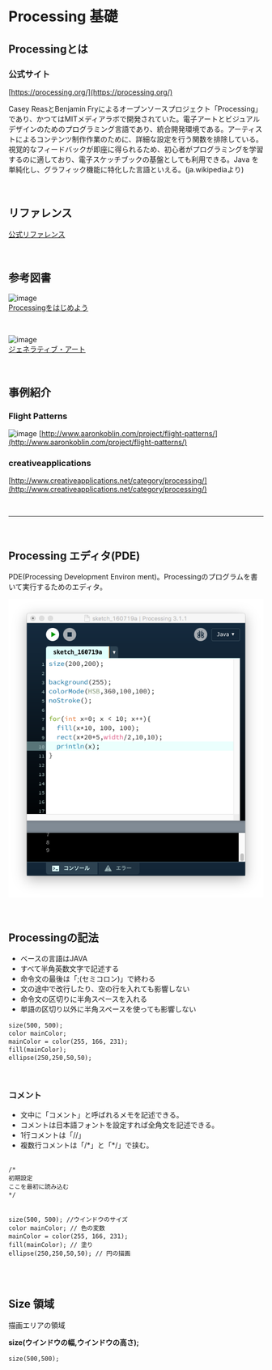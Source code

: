 # Processing 基礎


## Processingとは

### 公式サイト
[https://processing.org/](https://processing.org/)

Casey ReasとBenjamin Fryによるオープンソースプロジェクト「Processing」であり、かつてはMITメディアラボで開発されていた。電子アートとビジュアルデザインのためのプログラミング言語であり、統合開発環境である。アーティストによるコンテンツ制作作業のために、詳細な設定を行う関数を排除している。 視覚的なフィードバックが即座に得られるため、初心者がプログラミングを学習するのに適しており、電子スケッチブックの基盤としても利用できる。Java を単純化し、グラフィック機能に特化した言語といえる。(ja.wikipediaより)

&nbsp;


## リファレンス

[公式リファレンス](https://processing.org/reference/)

&nbsp;

## 参考図書


![image](https://images-na.ssl-images-amazon.com/images/I/51PR950OGnL._SX350_BO1,204,203,200_.jpg)  
[Processingをはじめよう](https://www.oreilly.co.jp/books/9784873115153/)

&nbsp;

![image](https://images-na.ssl-images-amazon.com/images/I/41Eq81vSVPL._SX412_BO1,204,203,200_.jpg)  
[ジェネラティブ・アート](http://www.bnn.co.jp/books/7199/)


&nbsp;

## 事例紹介

### Flight Patterns

![image](http://www.aaronkoblin.com/wp-content/uploads/2015/08/hero-image3.jpg)
[http://www.aaronkoblin.com/project/flight-patterns/](http://www.aaronkoblin.com/project/flight-patterns/)


### creativeapplications 
[http://www.creativeapplications.net/category/processing/](http://www.creativeapplications.net/category/processing/)



&nbsp;

---
&nbsp;

## Processing エディタ(PDE)

PDE(Processing Development Environ ment)。Processingのプログラムを書いて実行するためのエディタ。

![image](img/PDE.png)




&nbsp;

## Processingの記法


* ベースの言語はJAVA
* すべて半角英数文字で記述する
* 命令文の最後は「;(セミコロン)」で終わる
* 文の途中で改行したり、空の行を入れても影響しない
* 命令文の区切りに半角スペースを入れる
* 単語の区切り以外に半角スペースを使っても影響しない

```
size(500, 500);
color mainColor;
mainColor = color(255, 166, 231);￼
fill(mainColor);
ellipse(250,250,50,50);

```

&nbsp;

### コメント

* 文中に「コメント」と呼ばれるメモを記述できる。
* コメントは日本語フォントを設定すれば全角文を記述できる。
* 1行コメントは「//」
* 複数行コメントは「/\*」と「\*/」で挟む。



```

/* 
初期設定
ここを最初に読み込む
*/


size(500, 500); //ウインドウのサイズ
color mainColor; // 色の変数 
mainColor = color(255, 166, 231);￼
fill(mainColor); // 塗り
ellipse(250,250,50,50); // 円の描画


```


&nbsp;
&nbsp;
&nbsp;



## Size 領域
描画エリアの領域

**size(ウインドウの幅,ウインドウの高さ);**

```
size(500,500);
```
&nbsp;
&nbsp;
&nbsp;
